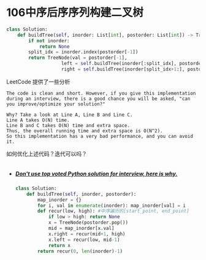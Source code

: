 # 106中序后序序列构建二叉树



```python
class Solution:
    def buildTree(self, inorder: List[int], postorder: List[int]) -> TreeNode:
        if not inorder:
            return None
        split_idx = inorder.index(postorder[-1])
        return TreeNode(val = postorder[-1],
                    left = self.buildTree(inorder[:split_idx], postorder[:split_idx]),
                    right = self.buildTree(inorder[split_idx+1:], postorder[split_idx:-1]))
```

LeetCode 提供了一些分析

```
The code is clean and short. However, if you give this implementation during an interview, there is a good chance you will be asked, "can you improve/optimize your solution?"

Why? Take a look at Line A, Line B and Line C.
Line A takes O(N) time.
Line B and C takes O(N) time and extra space.
Thus, the overall running time and extra space is O(N^2).
So this implementation has a very bad performance, and you can avoid it.
```

如何优化上述代码？迭代可以吗？

```python

```



* ##### [Don't use top voted Python solution for interview, here is why.](https://leetcode.com/problems/construct-binary-tree-from-inorder-and-postorder-traversal/discuss/221681/Don't-use-top-voted-Python-solution-for-interview-here-is-why.)

  ```python
  class Solution:
      def buildTree(self, inorder, postorder):
          map_inorder = {}
          for i, val in enumerate(inorder): map_inorder[val] = i
          def recur(low, high): #中序遍历的[start_point, end_point]
              if low > high: return None
              x = TreeNode(postorder.pop())
              mid = map_inorder[x.val]
              x.right = recur(mid+1, high)
              x.left = recur(low, mid-1)
              return x
          return recur(0, len(inorder)-1)
  ```

  